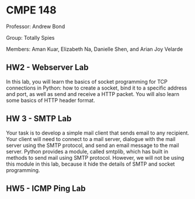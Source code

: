 # CMPE 148 

Professor: Andrew Bond

Group: Totally Spies

Members: Aman Kuar, Elizabeth Na, Danielle Shen, and Arian Joy Velarde

## HW2 - Webserver Lab

In this lab, you will learn the basics of socket programming for TCP connections in Python: how to create
a socket, bind it to a specific address and port, as well as send and receive a HTTP packet. You will also
learn some basics of HTTP header format.

## HW 3 - SMTP Lab

Your task is to develop a simple mail client that sends email to any recipient. Your client will need to
connect to a mail server, dialogue with the mail server using the SMTP protocol, and send an email
message to the mail server. Python provides a module, called smtplib, which has built in methods to send
mail using SMTP protocol. However, we will not be using this module in this lab, because it hide the
details of SMTP and socket programming.

## HW5 - ICMP Ping Lab

